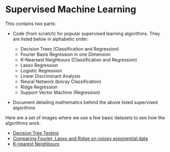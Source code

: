 # Supervised Machine Learning
This contains two parts:
* Code (from scratch) for popular supervised learning algorithms. They are listed below in alphabetic order:
  * Decision Trees (Classification and Regression)
  * Fourier Basis Regression in one Dimension
  * K-Nearsest Neighbours (Classification and Regression)
  * Lasso Regression
  * Logistic Regression
  * Linear Discriminant Analysis 
  * Neural Network (binray Classification)
  * Ridge Regression
  * Support Vector Machine (Regression)
  
* Document detailing mathematics behind the above listed supervised algorithms 

Here are a set of images where we use a few basic datasets to see how the algorithms work.

* [Decision Tree Testing](Results/DecisionTree.png)
* [Comparing Fourier, Lasso and Ridge on noiosy exponential data](Results/Fourier_RIdge_Lasso.png)
* [K-nearest Neighbours](Results/KNN.png)
